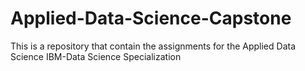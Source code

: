 # Applied-Data-Science-Capstone
This is a repository that contain the assignments for the Applied Data Science IBM-Data Science Specialization 
